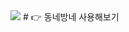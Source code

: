 <img src="https://capsule-render.vercel.app/api?type=wave&color=00A3FF&height=150&section=header&text=동네방네&fontSize=16" />
# 👉 동네방네 사용해보기
